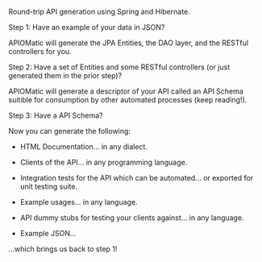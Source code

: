 Round-trip API generation using Spring and Hibernate.

Step 1: Have an example of your data in JSON? 

APIOMatic will generate the JPA Entities, the DAO layer, and the RESTful controllers for you.

Step 2: Have a set of Entities and some RESTful controllers (or just generated them in the prior step)?

APIOMatic will generate a descriptor of your API called an API Schema suitible for consumption by other automated processes (keep reading!).

Step 3: Have a API Schema? 

Now you can generate the following:

* HTML Documentation... in any dialect.

* Clients of the API... in any programming language.

* Integration tests for the API which can be automated... or exported for unit testing suite.

* Example usages... in any language.

* API dummy stubs for testing your clients against... in any language.

* Example JSON... 

...which brings us back to step 1!
